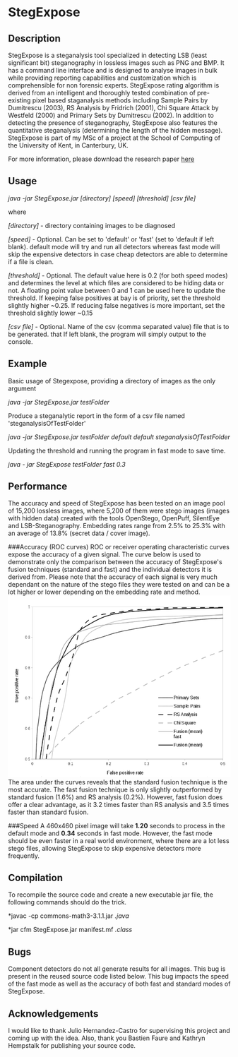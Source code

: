 StegExpose
==========

Description
-----------
StegExpose is a steganalysis tool specialized in detecting LSB (least significant bit) steganography in lossless images such as PNG and BMP. It has a command line interface and is designed to analyse images in bulk while providing reporting capabilities and customization which is comprehensible for non forensic experts. StegExpose rating algorithm is derived from an intelligent and thoroughly tested combination of pre-existing pixel based staganalysis methods including Sample Pairs by Dumitrescu (2003), RS Analysis by Fridrich (2001), Chi Square Attack by Westfeld (2000) and Primary Sets by Dumitrescu (2002). In addition to detecting the presence of steganography, StegExpose also features the quantitative steganalysis (determining the length of the hidden message). StegExpose is part of my MSc of a project at the School of Computing of the University of Kent, in Canterbury, UK.

For more information, please download the research paper [here](http://arxiv.org/pdf/1410.6656v1.pdf)


Usage
-----
*java -jar StegExpose.jar [directory] [speed] [threshold] [csv file]*

where

*[directory]* - directory containing images to be diagnosed

*[speed]* - Optional. Can be set to 'default' or 'fast' (set to 'default if left blank). default mode will try and run all detectors whereas fast mode will skip the expensive detectors in case cheap detectors are able to determine if a file is clean.

*[threshold]* - Optional. The default value here is 0.2 (for both speed modes) and determines the level at which files are considered to be hiding data or not. A floating point value between 0 and 1 can be used here to update the threshold. If keeping false positives at bay is of priority, set the threshold slightly higher ~0.25. If reducing false negatives is more important, set the threshold slightly lower ~0.15

*[csv file]* - Optional. Name of the csv (comma separated value) file that is to be generated. that If left blank, the program will simply output to the console. 

Example
------
Basic usage of Stegexpose, providing a directory of images as the only argument

*java -jar StegExpose.jar testFolder*

Produce a steganalytic report in the form of a csv file named 'steganalysisOfTestFolder'

*java -jar StegExpose.jar testFolder default default steganalysisOfTestFolder*

Updating the threshold and running the program in fast mode to save time.

*java - jar StegExpose testFolder fast 0.3*

Performance
-----------
The accuracy and speed of StegExpose has been tested on an image pool of 15,200 lossless images, where 5,200 of them were stego images (images with hidden data) created with the tools OpenStego, OpenPuff, SilentEye and LSB-Steganography. Embedding rates range from 2.5% to 25.3% with an average of 13.8% (secret data / cover image).

###Accuracy (ROC curves)
ROC or receiver operating characteristic curves expose the accuracy of a given signal. The curve below is used to demonstrate only the comparison between the accuracy of StegExpose's fusion techniques (standard and fast) and the individual detectors it is derived from. Please note that the accuracy of each signal is very much dependant on the nature of the stego files they were tested on and can be a lot higher or lower depending on the embedding rate and method.
![alt text](roc.png)
The area under the curves reveals that the standard fusion technique is the most accurate. The fast fusion technique is only slightly outperformed by standard fusion (1.6%) and RS analysis (0.2%). However, fast fusion does offer a clear advantage, as it 3.2 times faster than RS analysis and 3.5 times faster than standard fusion.

###Speed
A 460x460 pixel image will take **1.20** seconds to process in the default mode and **0.34** seconds in fast mode. However, the fast mode should be even faster in a real world environment, where there are a lot less stego files, allowing StegExpose to skip expensive detectors more frequently. 


Compilation
-----------
To recompile the source code and create a new executable jar file, the following commands should do the trick.

*javac -cp commons-math3-3.1.1.jar *.java*

*jar cfm StegExpose.jar manifest.mf *.class*

Bugs
----
Component detectors do not all generate results for all images. This bug is present in the reused source code listed below. This bug impacts the speed of the fast mode as well as the accuracy of both fast and standard modes of StegExpose.

Acknowledgements
--------
I would like to thank Julio Hernandez-Castro for supervising this project and coming up with the idea. Also, thank you Bastien Faure and Kathryn Hempstalk for publishing your source code.



